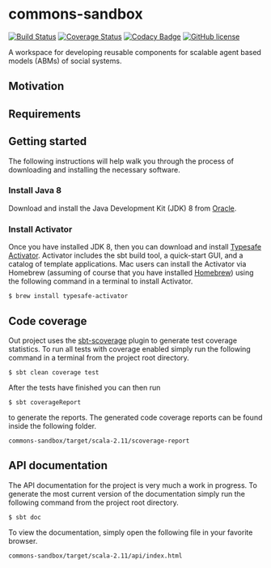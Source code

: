 # commons-sandbox
[![Build Status](https://travis-ci.org/ScalABM/commons-sandbox.svg?branch=master)](https://travis-ci.org/ScalABM/commons-sandbox)
[![Coverage Status](https://coveralls.io/repos/ScalABM/commons-sandbox/badge.svg?branch=master&service=github)](https://coveralls.io/github/ScalABM/commons-sandbox?branch=master)
[![Codacy Badge](https://www.codacy.com/project/badge/010943975d84466b85975ff788fe76cb)](https://www.codacy.com/app/drobert-pugh/commons-sandbox)
[![GitHub license](https://img.shields.io/github/license/ScalABM/commons-sandbox.svg)]()

A workspace for developing reusable components for scalable agent based models (ABMs) of social systems.

## Motivation

## Requirements

## Getting started
The following instructions will help walk you through the process of downloading and installing the necessary software.

### Install Java 8
Download and install the Java Development Kit (JDK) 8 from [Oracle](http://www.oracle.com/technetwork/java/javase/downloads/jdk8-downloads-2133151.html). 

### Install Activator

Once you have installed JDK 8, then you can download and install [Typesafe Activator](https://www.typesafe.com/community/core-tools/activator-and-sbt). Activator includes the sbt build tool, a quick-start GUI, and a catalog of template applications.  Mac users can install the Activator via Homebrew (assuming of course that you have installed [Homebrew](http://brew.sh/)) using the following command in a terminal to install Activator.

    $ brew install typesafe-activator

## Code coverage
Out project uses the [sbt-scoverage](https://github.com/scoverage/sbt-scoverage) plugin to generate test coverage statistics. To run all tests with coverage enabled simply run the following command in a terminal from the project root directory.

    $ sbt clean coverage test

After the tests have finished you can then run

    $ sbt coverageReport

to generate the reports. The generated code coverage reports can be found inside the following folder.

    commons-sandbox/target/scala-2.11/scoverage-report

## API documentation

The API documentation for the project is very much a work in progress. To generate the most current version of the documentation simply run the following command from the project root directory.

    $ sbt doc
    
To view the documentation, simply open the following file in your favorite browser. 
 
    commons-sandbox/target/scala-2.11/api/index.html
